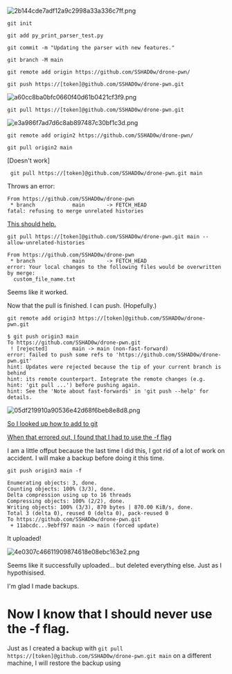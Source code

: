 ![2b144cde7adf12a9c2998a33a336c7ff.png](../../_resources/2b144cde7adf12a9c2998a33a336c7ff.png)

`git init`

`git add py_print_parser_test.py`

`git commit -m "Updating the parser with new features."`

`git branch -M main`

`git remote add origin https://github.com/SSHAD0w/drone-pwn/`

`git push https://[token]@github.com/SSHAD0w/drone-pwn.git`

![a60cc8ba0bfc0660f40d61b0421cf3f9.png](../../_resources/a60cc8ba0bfc0660f40d61b0421cf3f9.png)

`git pull https://[token]@github.com/SSHAD0w/drone-pwn.git`


![e3a986f7ad7d6c8ab897487c30bf1c3d.png](../../_resources/e3a986f7ad7d6c8ab897487c30bf1c3d.png)

`git remote add origin2 https://github.com/SSHAD0w/drone-pwn/`

`git pull origin2 main` 

[Doesn't work]

` git pull https://[token]@github.com/SSHAD0w/drone-pwn.git main`

Throws an error:

```
From https://github.com/SSHAD0w/drone-pwn
 * branch            main       -> FETCH_HEAD
fatal: refusing to merge unrelated histories
```

[This should help.](https://www.educative.io/edpresso/the-fatal-refusing-to-merge-unrelated-histories-git-error)

`git pull https://[token]@github.com/SSHAD0w/drone-pwn.git main --allow-unrelated-histories`

```
From https://github.com/SSHAD0w/drone-pwn
 * branch            main       -> FETCH_HEAD
error: Your local changes to the following files would be overwritten by merge:
  custom_file_name.txt
```

Seems like it worked.

Now that the pull is finished. I can push. (Hopefully.)

`git remote add origin3 https://[token]@github.com/SSHAD0w/drone-pwn.git
`


```
$ git push origin3 main
To https://github.com/SSHAD0w/drone-pwn.git
 ! [rejected]        main -> main (non-fast-forward)
error: failed to push some refs to 'https://github.com/SSHAD0w/drone-pwn.git'
hint: Updates were rejected because the tip of your current branch is behind
hint: its remote counterpart. Integrate the remote changes (e.g.
hint: 'git pull ...') before pushing again.
hint: See the 'Note about fast-forwards' in 'git push --help' for details.
```

![05df219910a90536e42d68f6beb8e8d8.png](../../_resources/05df219910a90536e42d68f6beb8e8d8.png)

[So I looked up how to add to git](https://docs.github.com/en/repositories/working-with-files/managing-files/adding-a-file-to-a-repository)

[When that errored out, I found that I had to use the -f flag](https://stackoverflow.com/questions/39399804/updates-were-rejected-because-the-tip-of-your-current-branch-is-behind-its-remot/39400690#39400690)


I am a little offput because the last time I did this, I got rid of a lot of work on accident. I will make a backup before doing it this time. 

`git push origin3 main -f`

```
Enumerating objects: 3, done.
Counting objects: 100% (3/3), done.
Delta compression using up to 16 threads
Compressing objects: 100% (2/2), done.
Writing objects: 100% (3/3), 870 bytes | 870.00 KiB/s, done.
Total 3 (delta 0), reused 0 (delta 0), pack-reused 0
To https://github.com/SSHAD0w/drone-pwn.git
 + 11abcdc...9ebff97 main -> main (forced update)
```

It uploaded!

![4e0307c46611909874618e08ebc163e2.png](../../_resources/4e0307c46611909874618e08ebc163e2.png)

Seems like it successfully uploaded... but deleted everything else. Just as I hypothisised. 

I'm glad I made backups.

# Now I know that I should never use the -f flag.


Just as I created a backup with `git pull https://[token]@github.com/SSHAD0w/drone-pwn.git main` on a different machine, I will restore the backup using 